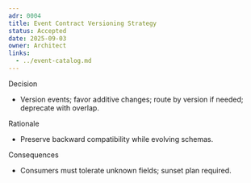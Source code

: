 ```yaml
---
adr: 0004
title: Event Contract Versioning Strategy
status: Accepted
date: 2025-09-03
owner: Architect
links:
  - ../event-catalog.md
---
```


Decision

- Version events; favor additive changes; route by version if needed; deprecate with overlap.

Rationale

- Preserve backward compatibility while evolving schemas.

Consequences

- Consumers must tolerate unknown fields; sunset plan required.
